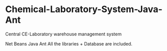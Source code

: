 # Chemical-Laboratory-System-Java-Ant

Central CE-Laboratory warehouse management system	

Net Beans Java Ant
All the libraries + Database are included.
